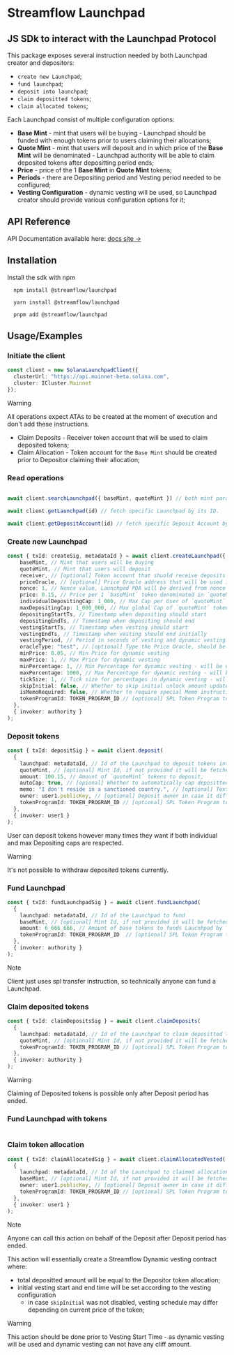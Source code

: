 # Streamflow Launchpad

## JS SDk to interact with the Launchpad Protocol

This package exposes several instruction needed by both Launchpad creator and depositors:
- `create new Launchpad`;
- `fund launchpad`;
- `deposit into launchpad`;
- `claim depositted tokens`;
- `claim allocated tokens`;

Each Launchpad consist of multiple configuration options:
- **Base Mint** - mint that users will be buying - Launchpad should be funded with enough tokens prior to users claiming their allocations;
- **Quote Mint** - mint that users will deposit and in which price of the **Base Mint** will be denominated - Launchpad authority will be able to claim deposited tokens after depositting period ends;
- **Price** - price of the 1 **Base Mint** in **Quote Mint** tokens;
- **Periods** - there are Depositing period and Vesting period needed to be configured;
- **Vesting Configuration** - dynamic vesting will be used, so Launchpad creator should provide various configuration options for it;

## API Reference

API Documentation available here: [docs site →](https://streamflow-finance.github.io/js-sdk/)

## Installation

Install the sdk with npm

```npm
  npm install @streamflow/launchpad
```
```yarn
  yarn install @streamflow/launchpad
```
```pnpm
  pnpm add @streamflow/launchpad
```

## Usage/Examples

### Initiate the client
```typescript
const client = new SolanaLaunchpadClient({
  clusterUrl: "https://api.mainnet-beta.solana.com",
  cluster: ICluster.Mainnet
});
```

> [!WARNING]
> All operations expect ATAs to be created at the moment of execution and don't add these instructions.
> - Claim Deposits - Receiver token account that will be used to claim deposited tokens;
> - Claim Allocation - Token account for the `Base Mint` should be created prior to Depositor claiming their allocation;


### Read operations

```typescript

await client.searchLaunchpad({ baseMint, quoteMint }) // both mint parameters are optional.

await client.getLaunchpad(id) // fetch specific Launchpad by its ID.

await client.getDepositAccount(id) // fetch specific Deposit Account by its ID.
```

### Create new Launchpad

```typescript
const { txId: createSig, metadataId } = await client.createLaunchpad({
    baseMint, // Mint that users will be buying
    quoteMint, // Mint that users will deposit
    receiver, // [optional] Token account that shuold receive deposits once deposit period is ended
    priceOracle, // [optional] Price Oracle address that will be used in dynamic vesting
    nonce: 1, // Nonce value, Launchpad PDA will be derived from nonce + baseMint
    price: 0.15, // Price per 1 `baseMint` token denominated in `quoteMint` tokens
    individualDepositingCap: 1_000, // Max Cap per User of `quoteMint` tokens to deposit
    maxDepositingCap: 1_000_000, // Max global Cap of `quoteMint` tokens to deposit
    depositingStartTs, // Timestamp when depositing should start
    depositingEndTs, // Timestamp when depositing should end
    vestingStartTs, // Timestamp when vesting should start
    vestingEndTs, // Timestamp when vesting should end initially
    vestingPeriod, // Period in seconds of vesting and dynamic vesting unlock updates, should be at least 30
    oracleType: "test", // [optional] Type the Price Oracle, should be aligned with the provided `priceOracle`
    minPrice: 0.05, // Min Price for dynamic vesting
    maxPrice: 1, // Max Price for dynamic vesting
    minPercentage: 1, // Min Percentage for dynamic vesting - will be used if current price <= `minPrice`
    maxPercentage: 1000, // Max Percentage for dynamic vesting - will be used if current price >= `maxPrice`
    tickSize: 1, // Tick size for percentages in dynamic vesting - will be used in case minPrice < current price < maxPrice
    skipInitial: false, // Whether to skip initial unlock amount update when dynamic vesting is initiated
    isMemoRequired: false, // Whether to require special Memo instruction on deposit
    tokenProgramId: TOKEN_PROGRAM_ID // [optional] SPL Token Program to use
  },
  { invoker: authority }
);
```

### Deposit tokens

```typescript
const { txId: depositSig } = await client.deposit(
  {
    launchpad: metadataId, // Id of the Launchpad to deposit tokens into
    quoteMint, // [optional] Mint Id, if not provided it will be fetched from the Laucnhpad
    amount: 100.15, // Amount of `quoteMint` tokens to deposit,
    autoCap: true, // [opional] Whether to automatically cap depositted tokens in case user deposited more than `maxDepositingCap`
    memo: "I don't reside in a sanctioned country.", // [optional] Text for memo instruction
    owner: user1.publicKey, // [optional] Deposit owner in case it differs from the invoker
    tokenProgramId: TOKEN_PROGRAM_ID // [optional] SPL Token Program to use
  },
  { invoker: user1 }
);
```

User can deposit tokens however many times they want if both individual and max Depositing caps are respected.

> [!Warning]  
> It's not possible to withdraw deposited tokens currently.

### Fund Launchpad

```typescript
const { txId: fundLaunchpadSig } = await client.fundLaunchpad(
  {
    launchpad: metadataId, // Id of the Launchpad to fund
    baseMint, // [optional] Mint Id, if not provided it will be fetched from the Laucnhpad
    amount: 6_666_666, // Amount of base tokens to funds Laucnhpad by
    tokenProgramId: TOKEN_PROGRAM_ID  // [optional] SPL Token Program to use
  },
  { invoker: authority }
);
```

> [!Note]
> Client just uses spl transfer instruction, so technically anyone can fund a Launchpad.

### Claim deposited tokens

```typescript
const { txId: claimDepositsSig } = await client.claimDeposits(
  {
    launchpad: metadataId, // Id of the Launchpad to claim depositted tokens from
    quoteMint, // [optional] Mint Id, if not provided it will be fetched from the Laucnhpad
    tokenProgramId: TOKEN_PROGRAM_ID // [optional] SPL Token Program to use
  },
  { invoker: authority }
);
```

> [!Warning]  
> Claiming of Deposited tokens is possible only after Deposit period has ended.

### Fund Launchpad with tokens

```typescript
```

### Claim token allocation

```typescript
const { txId: claimAllocatedSig } = await client.claimAllocatedVested(
  {
    launchpad: metadataId, // Id of the Launchpad to claimed allocation from
    baseMint, // [optional] Mint Id, if not provided it will be fetched from the Laucnhpad
    owner: user1.publicKey, // [optional] Deposit owner in case it differs from the invoker
    tokenProgramId: TOKEN_PROGRAM_ID // [optional] SPL Token Program to use
  },
  { invoker: user1 }
);
```

> [!Note]  
> Anyone can call this action on behalf of the Deposit after Deposit period has ended.
> 
> This action will essentially create a Streamflow Dynamic vesting contract where:
> - total depositted amount will be equal to the Depositor token allocation;
> - initial vesting start and end time will be set according to the vesting configuration
>   - in case `skipInitial` was not disabled, vesting schedule may differ depending on current price of the token;


> [!Warning]  
> This action should be done prior to Vesting Start Time - as dynamic vesting will be used and dynamic vesting can not have any cliff amount.
